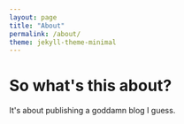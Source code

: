 ```yaml
---
layout: page
title: "About"
permalink: /about/
theme: jekyll-theme-minimal
---
```


# So what's this about?

It's about publishing a goddamn blog I guess.
